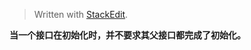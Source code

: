 


> Written with [StackEdit](https://stackedit.io/).

**当一个接口在初始化时，并不要求其父接口都完成了初始化。**

<!--stackedit_data:
eyJoaXN0b3J5IjpbMjA5ODc0MzY3Niw3MzA5OTgxMTZdfQ==
-->
